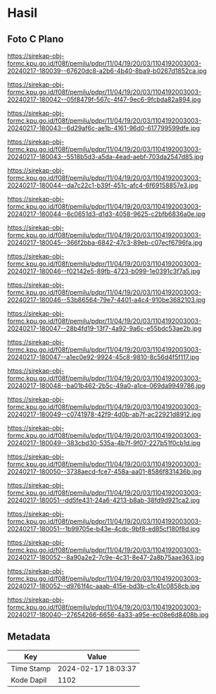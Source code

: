 # Hasil

## Foto C Plano

https://sirekap-obj-formc.kpu.go.id/f08f/pemilu/pdpr/11/04/19/20/03/1104192003003-20240217-180039--67620dc8-a2b6-4b40-8ba9-b0267d1852ca.jpg

https://sirekap-obj-formc.kpu.go.id/f08f/pemilu/pdpr/11/04/19/20/03/1104192003003-20240217-180042--05f8479f-567c-4f47-9ec6-9fcbda82a894.jpg

https://sirekap-obj-formc.kpu.go.id/f08f/pemilu/pdpr/11/04/19/20/03/1104192003003-20240217-180043--6d29af6c-ae1b-4161-96d0-617799599dfe.jpg

https://sirekap-obj-formc.kpu.go.id/f08f/pemilu/pdpr/11/04/19/20/03/1104192003003-20240217-180043--5518b5d3-a5da-4ead-aebf-703da2547d85.jpg

https://sirekap-obj-formc.kpu.go.id/f08f/pemilu/pdpr/11/04/19/20/03/1104192003003-20240217-180044--da7c22c1-b39f-451c-afc4-6f69158857e3.jpg

https://sirekap-obj-formc.kpu.go.id/f08f/pemilu/pdpr/11/04/19/20/03/1104192003003-20240217-180044--6c0651d3-d1d3-4058-9625-c2bfb6836a0e.jpg

https://sirekap-obj-formc.kpu.go.id/f08f/pemilu/pdpr/11/04/19/20/03/1104192003003-20240217-180045--366f2bba-6842-47c3-89eb-c07ecf6796fa.jpg

https://sirekap-obj-formc.kpu.go.id/f08f/pemilu/pdpr/11/04/19/20/03/1104192003003-20240217-180046--f02142e5-89fb-4723-b099-1e0391c3f7a5.jpg

https://sirekap-obj-formc.kpu.go.id/f08f/pemilu/pdpr/11/04/19/20/03/1104192003003-20240217-180046--53b86564-79e7-4401-a4c4-910be3682103.jpg

https://sirekap-obj-formc.kpu.go.id/f08f/pemilu/pdpr/11/04/19/20/03/1104192003003-20240217-180047--28b4fd19-13f7-4a92-9a6c-e55bdc53ae2b.jpg

https://sirekap-obj-formc.kpu.go.id/f08f/pemilu/pdpr/11/04/19/20/03/1104192003003-20240217-180047--a1ec0e92-9924-45c8-9810-8c56d4f5f117.jpg

https://sirekap-obj-formc.kpu.go.id/f08f/pemilu/pdpr/11/04/19/20/03/1104192003003-20240217-180048--ba01b462-2b5c-49a0-a1ce-069da9949786.jpg

https://sirekap-obj-formc.kpu.go.id/f08f/pemilu/pdpr/11/04/19/20/03/1104192003003-20240217-180049--c0741978-42f9-4d0b-ab7f-ac22921d8912.jpg

https://sirekap-obj-formc.kpu.go.id/f08f/pemilu/pdpr/11/04/19/20/03/1104192003003-20240217-180049--383cbd30-535a-4b7f-9f07-227b51f0cb1d.jpg

https://sirekap-obj-formc.kpu.go.id/f08f/pemilu/pdpr/11/04/19/20/03/1104192003003-20240217-180050--3738aecd-fce7-458a-aa01-8586f831436b.jpg

https://sirekap-obj-formc.kpu.go.id/f08f/pemilu/pdpr/11/04/19/20/03/1104192003003-20240217-180051--dd5fe431-24a6-4213-b8ab-38fd9d921ca2.jpg

https://sirekap-obj-formc.kpu.go.id/f08f/pemilu/pdpr/11/04/19/20/03/1104192003003-20240217-180051--1b99705e-b43e-4cdc-9bf8-ed85cf180f8d.jpg

https://sirekap-obj-formc.kpu.go.id/f08f/pemilu/pdpr/11/04/19/20/03/1104192003003-20240217-180052--8a90a2e2-7c9e-4c31-8e47-2a8b75aae363.jpg

https://sirekap-obj-formc.kpu.go.id/f08f/pemilu/pdpr/11/04/19/20/03/1104192003003-20240217-180052--d9761f4c-aaab-415e-bd3b-c1c41c0858cb.jpg

https://sirekap-obj-formc.kpu.go.id/f08f/pemilu/pdpr/11/04/19/20/03/1104192003003-20240217-180040--27654266-6656-4a33-a95e-ec08e6d8408b.jpg


## Metadata

| Key        | Value               |
| ---------- | ------------------- |
| Time Stamp | 2024-02-17 18:03:37 |
| Kode Dapil | 1102                |



